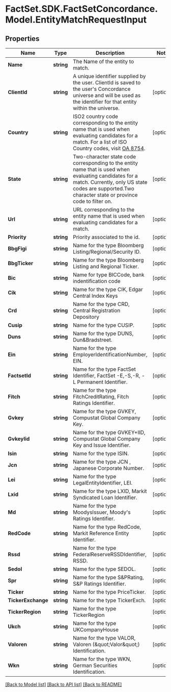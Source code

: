 # FactSet.SDK.FactSetConcordance.Model.EntityMatchRequestInput

## Properties

Name | Type | Description | Notes
------------ | ------------- | ------------- | -------------
**Name** | **string** | The Name of the entity to match. | 
**ClientId** | **string** | A unique identifier supplied by the user. ClientId is saved to the user&#39;s Concordance universe and will be used as the identifier for that entity within the universe.  | [optional] 
**Country** | **string** | ISO2 country code corresponding to the entity name that is used when evaluating candidates for a match. For a list of ISO Country codes, visit [OA 8754](https://my.apps.factset.com/oa/pages/8754).  | [optional] 
**State** | **string** | Two-character state code corresponding to the entity name that is used when evaluating candidates for a match. Currently, only US state codes are supported.Two character state or province code to filter on.  | [optional] 
**Url** | **string** | URL corresponding to the entity name that is used when evaluating candidates for a match.  | [optional] 
**Priority** | **string** | Priority associated to the id. | [optional] 
**BbgFigi** | **string** | Name for the type Bloomberg Listing/Regional/Security ID. | [optional] 
**BbgTicker** | **string** | Name for the type Bloomberg Listing and Regional Ticker. | [optional] 
**Bic** | **string** | Name for type BICCode, bank indentification code | [optional] 
**Cik** | **string** | Name for the type CIK, Edgar Central Index Keys | [optional] 
**Crd** | **string** | Name for the type CRD, Central Registration Depository | [optional] 
**Cusip** | **string** | Name for the type CUSIP. | [optional] 
**Duns** | **string** | Name for the type DUNS, Dun&amp;Bradstreet. | [optional] 
**Ein** | **string** | Name for the type EmployerIdentificationNumber, EIN. | [optional] 
**FactsetId** | **string** | Name for the type FactSet Identifier, FactSet -E,-S,-R, -L Permanent Identifier. | [optional] 
**Fitch** | **string** | Name for the type FitchCreditRating, Fitch Ratings Identifier. | [optional] 
**Gvkey** | **string** | Name for the type GVKEY, Compustat Global Company Key. | [optional] 
**GvkeyIid** | **string** | Name for the type GVKEY+IID, Compustat Global Company Key and Issue Identifier. | [optional] 
**Isin** | **string** | Name for the type ISIN. | [optional] 
**Jcn** | **string** | Name for the type JCN , Japanese Corporate Number. | [optional] 
**Lei** | **string** | Name for the type LegalEntityIdentifier, LEI. | [optional] 
**Lxid** | **string** | Name for the type LXID, Markit Syndicated Loan Identifier. | [optional] 
**Md** | **string** | Name for the type MoodysIssuer, Moody&#39;s Ratings Identifier. | [optional] 
**RedCode** | **string** | Name for the type RedCode, Markit Reference Entity Identifier. | [optional] 
**Rssd** | **string** | Name for the type FederalReserveRSSDIdentifier, RSSD. | [optional] 
**Sedol** | **string** | Name for the type SEDOL. | [optional] 
**Spr** | **string** | Name for the type S&amp;PRating, S&amp;P Ratings Identifier. | [optional] 
**Ticker** | **string** | Name for the type PriceTicker. | [optional] 
**TickerExchange** | **string** | Name for the type TickerExch. | [optional] 
**TickerRegion** | **string** | Name for the type TickerRegion | [optional] 
**Ukch** | **string** | Name for the type UKCompanyHouse | [optional] 
**Valoren** | **string** | Name for the type VALOR, Valoren (\&quot;Valor\&quot;) Identification. | [optional] 
**Wkn** | **string** | Name for the type WKN, German Securities Identification. | [optional] 

[[Back to Model list]](../README.md#documentation-for-models) [[Back to API list]](../README.md#documentation-for-api-endpoints) [[Back to README]](../README.md)

